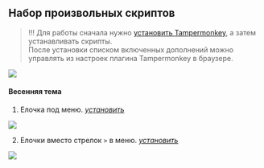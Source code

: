## Набор произвольных скриптов

> !!! Для работы сначала нужно [установить Tampermonkey](https://www.tampermonkey.net/), а затем устанавливать скрипты.<br>
> После установки списком включенных дополнений можно управлять из настроек плагина Tampermonkey в браузере.

![](src-img/tampermonkey.png)

#### Весенняя тема

1.  Елочка под меню. _[установить](https://github.com/sdnazarova/saby-customizer/user-script/raw/main/SABY-Spring-Dragon.js)_

![](src-img/christmas-tree-big.png)

2.  Елочки вместо стрелок `>` в меню. _[установить](https://github.com/sdnazarova/saby-customizer/user-script/raw/main/SABY-Spring-Dragon-Moovied.js)_

![](src-img/tree-16.png)
